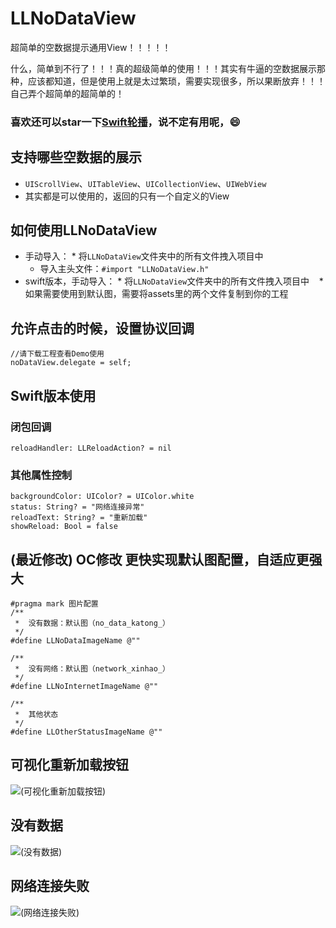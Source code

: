 # LLNoDataView
超简单的空数据提示通用View！！！！！

什么，简单到不行了！！！真的超级简单的使用！！！其实有牛逼的空数据展示那种，应该都知道，但是使用上就是太过繁琐，需要实现很多，所以果断放弃！！！自己弄个超简单的超简单的！

### 喜欢还可以star一下[Swift轮播](https://github.com/LvJianfeng/LLCycleScrollView)，说不定有用呢，😄

## <a id="支持哪些空数据的展示"></a>支持哪些空数据的展示
* `UIScrollView`、`UITableView`、`UICollectionView`、`UIWebView`
* 其实都是可以使用的，返回的只有一个自定义的View

## <a id="如何使用LLNoDataView"></a>如何使用LLNoDataView
<!--* cocoapods导入：`pod 'LLNoDataView'`-->
* 手动导入：
      * 将`LLNoDataView`文件夹中的所有文件拽入项目中
    * 导入主头文件：`#import "LLNoDataView.h"`
* swift版本，手动导入：
      * 将`LLNoDataView`文件夹中的所有文件拽入项目中
    * 如果需要使用到默认图，需要将assets里的两个文件复制到你的工程
    
## <a id="允许点击的时候，设置协议回调"></a>允许点击的时候，设置协议回调
```objc
//请下载工程查看Demo使用
noDataView.delegate = self;
```

## Swift版本使用
### 闭包回调
```objc
reloadHandler: LLReloadAction? = nil
```
### 其他属性控制
```objc
backgroundColor: UIColor? = UIColor.white
status: String? = "网络连接异常"
reloadText: String? = "重新加载"
showReload: Bool = false
```

## (最近修改) OC修改 更快实现默认图配置，自适应更强大
```objc
#pragma mark 图片配置
/**
 *  没有数据：默认图（no_data_katong_）
 */
#define LLNoDataImageName @""

/**
 *  没有网络：默认图（network_xinhao_）
 */
#define LLNoInternetImageName @""

/**
 *  其他状态
 */
#define LLOtherStatusImageName @""
```

## <a id="可视化重新加载按钮"></a>可视化重新加载按钮
![(可视化重新加载按钮)](https://github.com/LvJianfeng/LLNoDataView/blob/master/Screen1_0.png)

## <a id="没有数据"></a>没有数据
![(没有数据)](https://github.com/LvJianfeng/LLNoDataView/blob/master/Screen1_1.png)

## <a id="网络连接失败"></a>网络连接失败
![(网络连接失败)](https://github.com/LvJianfeng/LLNoDataView/blob/master/Screen1_2.png)
